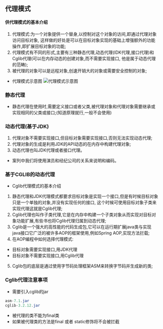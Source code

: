 ## 代理模式
#### 供代理模式的基本介绍
1. 代理模式:为一个对象提供一个替身,以控制对这个对象的访间,即通过代理对象访问目标对象,
这样做的好处是可以在目标对象实现的基础上增强额外的功能操作,即扩展目标对象的功能;
2. 代理模式有不同的形式,主要有三种静态代理,动态代理(IDK代理,接口代理)和Cglib代理(可以在内存动态的创建对象,而不需要实现接口,
他是属于动态代理的范畴);
3. 被代理的对象可以是远程对象,创速开销大的对象或需要安全控制的对象;
- 代理模式示意图
![代理模式示意图](https://img-blog.csdnimg.cn/20190914175005353.png?x-oss-process=image/watermark,type_ZmFuZ3poZW5naGVpdGk,shadow_10,text_aHR0cHM6Ly9ibG9nLmNzZG4ubmV0L2x1bzYwOTYzMDE5OQ==,size_16,color_FFFFFF,t_70)

### 静态代理
- 静态代理在使用时,需要定义接口或者父类,被代理对象和代理对象需要继承或实现相同的父类或接口;(知道原理就行,一般不会使用)
### 动态代理(基于JDK)
1. 代理对象不需要实现接口,但目标对象需要实现接口,否则无法实现动态代理;
2. 代理对象的生成是利用JDK的API动态的在内存中构建代理对象;
3. 动态代理也叫JDK代理或者接口代理。
- 案列中我们将使用演员和经纪公司的关系来说明和编码。

### 基于CGLIB的动态代理
 - Cglib代理模式的基本介绍
1. 静态代理和JDK代理模式都要求目标对象是实现一个接口,但是有时候目标对象只是一个单独的对象,并没有实现任何的接口,
这个时候可使用目标对象子类来实现代理这就是Cglib代理;
2. Cglib代理也叫作子类代理,它是在内存中构建一个子类对象从而实现对目标对象功能扩展,有些书也将Cglib代理归属到动态代理;
3. Cglib是一个强大的高性能的代码生成包,它可以在运行期扩展java类与实现java接口它广泛的被许多AOP的框架使用,例如Spring AOP,实现方法拦载;
4. 在AOP编程中如何选择代理模式:
- 目标对象需要实现接口,用JDK代理
- 目标对象不需要实现接口,用Cglib代理
5. Cglib包的底层是通过使用字节码处理框架ASM来转换字节码并生成新的类;

### Cglib代理注意事项
- 需要引入cglib的jar
```java
asm-7.1.jar
cglib-3.2.12.jar
```
- 被代理的类不能为final类
- 如果被代理类的方法是final 或者 static修饰将不会被拦截